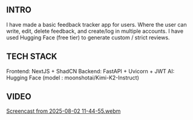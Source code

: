 ## INTRO
I have made a basic feedback tracker app for users. Where the user can write, edit, delete feedback, and create/log in multiple accounts.
I have used Hugging Face (free tier) to generate custom / strict reviews.

## TECH STACK
Frontend: NextJS + ShadCN
Backend: FastAPI + Uvicorn + JWT
AI: Hugging Face (model : moonshotai/Kimi-K2-Instruct)

## VIDEO
[Screencast from 2025-08-02 11-44-55.webm](https://github.com/user-attachments/assets/2685032e-710f-41da-98dc-100bd2b9feee)
